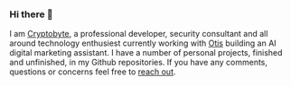### Hi there 👋
I am [Cryptobyte](https://cryptobyte.dev), a professional developer, security consultant and all around technology enthusiest currently working with [Otis](https://meetotis.com) building an AI digital marketing assistant. I have a number of personal projects, finished and unfinished, in my Github repositories. If you have any comments, questions or concerns feel free to [reach out](https://cryptobyte.dev/#contact).
